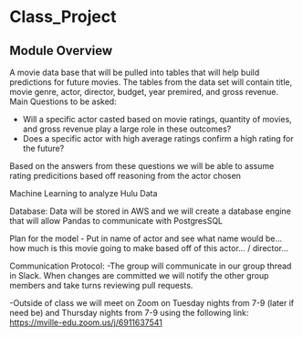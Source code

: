 # Class_Project

## Module Overview
A movie data base that will be pulled into tables that will help build predictions for future movies. The tables from the data set will contain title, movie genre, actor, director, budget, year premired, and gross revenue. 
Main Questions to be asked: 
- Will a specific actor casted based on movie ratings, quantity of movies, and gross revenue play a large role in these outcomes?
- Does a specific actor with high average ratings confirm a high rating for the future?

Based on the answers from these questions we will be able to assume rating predicitions based off reasoning from the actor chosen

Machine Learning to analyze Hulu Data

Database: Data will be stored in AWS and we will create a database engine that will allow Pandas to communicate with PostgresSQL


Plan for the model - Put in name of actor and see what name would be… how much is this movie going to make based off of this actor… / director… 

Communication Protocol:
-The group will communicate in our group thread in Slack. When changes are committed we will notify the other group members and take turns reviewing pull requests.

-Outside of class we will meet on Zoom on Tuesday nights from 7-9 (later if need be) and Thursday nights from 7-9 using the following link:
https://mville-edu.zoom.us/j/6911637541
